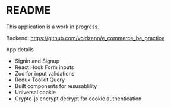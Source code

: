 # README

This application is a work in progress.

Backend: https://github.com/voidzenn/e_commerce_be_practice

App details

* Signin and Signup
* React Hook Form inputs
* Zod for input validations
* Redux Toolkit Query
* Built components for resusablility
* Universal cookie
* Crypto-js encrypt decrypt for cookie authentication
